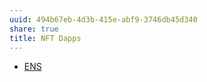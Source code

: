 ```yaml
---
uuid: 494b67eb-4d3b-415e-abf9-3746db45d340
share: true
title: NFT Dapps
---
```

* [ENS](../354e7428-f69e-42c5-97dd-92bf18521112)